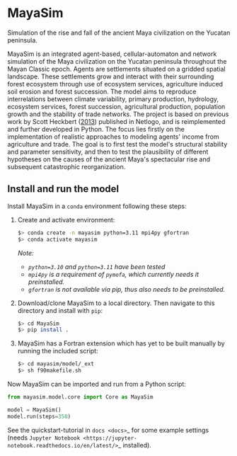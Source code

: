 # MayaSim
Simulation of the rise and fall of the ancient Maya civilization on the Yucatan peninsula.

MayaSim is an integrated agent-based, cellular-automaton and network simulation of the Maya civilization on the Yucatan peninsula throughout the Mayan Classic epoch. Agents are settlements situated on a gridded spatial landscape. These settlements grow and interact with their surrounding forest ecosystem through use of ecosystem services, agriculture induced soil erosion and forest succession. The model aims to reproduce interrelations between climate variability, primary production, hydrology, ecosystem services, forest succession, agricultural production, population growth and the stability of trade networks. The project is based on previous work by Scott Heckbert ([2013](https://www.comses.net/codebases/3063/releases/1.3.0/)) published in Netlogo, and is reimplemented and further developed in Python. The focus lies firstly on the implementation of realistic approaches to modeling agents' income from agriculture and trade. The goal is to first test the model's structural stability and parameter sensitivity, and then to test the plausibility of different hypotheses on the causes of the ancient Maya's spectacular rise and subsequent catastrophic reorganization.

## Install and run the model

Install MayaSim in a `conda` environment following these steps:

1. Create and activate environment:
    ```bash
    $> conda create -n mayasim python=3.11 mpi4py gfortran
    $> conda activate mayasim
    ```
    _Note:_
    - _`python=3.10` and `python=3.11` have been tested_
    - _`mpi4py` is a requirement of `pymofa`, which currently needs it preinstalled._
    - _`gfortran` is not available via pip, thus also needs to be preinstalled._

2. Download/clone MayaSim to a local directory. Then navigate to this directory and install with `pip`:
    ```bash
    $> cd MayaSim
    $> pip install .
    ```

3. MayaSim has a Fortran extension which has yet to be built manually by running the included script:
    ```bash
    $> cd mayasim/model/_ext
    $> sh f90makefile.sh
    ```

Now MayaSim can be imported and run from a Python script:

```python
from mayasim.model.core import Core as MayaSim

model = MayaSim()
model.run(steps=350)
```

See the quickstart-tutorial in `docs <docs>`_ for some example settings (needs 
`Jupyter Notebook <https://jupyter-notebook.readthedocs.io/en/latest/>`_ installed).